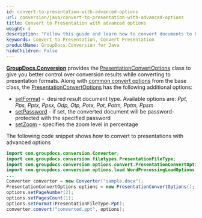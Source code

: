 ```yaml
---
id: convert-to-presentation-with-advanced-options
url: conversion/java/convert-to-presentation-with-advanced-options
title: Convert to Presentation with advanced options
weight: 4
description: "Follow this guide and learn how to convert documents to PowerPoint presentations of PPT, PPTX formats with height, width, DPI, margins and other customizations using GroupDocs.Conversion for Java."
keywords: Convert to Presentation, Convert Presentation
productName: GroupDocs.Conversion for Java
hideChildren: False
---
```

[**GroupDocs.Conversion**](https://products.groupdocs.com/conversion/java) provides the [PresentationConvertOptions](https://reference.groupdocs.com/java/conversion/com.groupdocs.conversion.options.convert/PresentationConvertOptions) class to give you better control over conversion results while converting to presentation formats. Along with [common convert options](https://reference.groupdocs.com/conversion/java/com.groupdocs.conversion.options.convert/ConvertOptions) from the base class, the [PresentationConvertOptions](https://reference.groupdocs.com/java/conversion/com.groupdocs.conversion.options.convert/PresentationConvertOptions) has the following additional options:

*   [setFormat](https://reference.groupdocs.com/java/conversion/com.groupdocs.conversion.options.convert/ConvertOptions#setFormat(com.groupdocs.conversion.filetypes.FileType)) -  desired result document type. Available options are: *Ppt, Pps, Pptx, Ppsx, Odp, Otp, Potx, Pot, Potm, Pptm, Ppsm*
*   [setPassword](https://reference.groupdocs.com/java/conversion/com.groupdocs.conversion.options.convert/PresentationConvertOptions#setPassword(java.lang.String)) -  if set, the converted document will be password-protected with the specified password
*   [setZoom](https://reference.groupdocs.com/java/conversion/com.groupdocs.conversion.options.convert/PresentationConvertOptions#setZoom(int)) -  specifies the zoom level in percentage

The following code snippet shows how to convert to presentations with advanced options

```java
import com.groupdocs.conversion.Converter;
import com.groupdocs.conversion.filetypes.PresentationFileType;
import com.groupdocs.conversion.options.convert.PresentationConvertOptions;
import com.groupdocs.conversion.options.load.WordProcessingLoadOptions;
...
Converter converter = new Converter("sample.docx");
PresentationConvertOptions options = new PresentationConvertOptions();
options.setPageNumber(2);
options.setPagesCount(1);
options.setFormat(PresentationFileType.Ppt);
converter.convert("converted.ppt", options);
```
